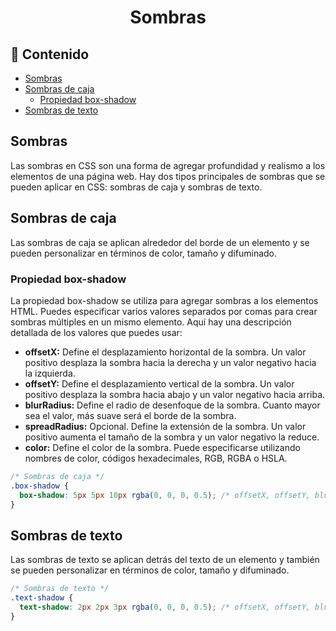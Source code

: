 <h1 align="center">Sombras</h1>

<h2>📑 Contenido</h2>

- [Sombras](#sombras)
- [Sombras de caja](#sombras-de-caja)
  - [Propiedad box-shadow](#propiedad-box-shadow)
- [Sombras de texto](#sombras-de-texto)

## Sombras

Las sombras en CSS son una forma de agregar profundidad y realismo a los elementos de una página web. Hay dos tipos principales de sombras que se pueden aplicar en CSS: sombras de caja y sombras de texto.

## Sombras de caja

Las sombras de caja se aplican alrededor del borde de un elemento y se pueden personalizar en términos de color, tamaño y difuminado.

### Propiedad box-shadow

La propiedad box-shadow se utiliza para agregar sombras a los elementos HTML. Puedes especificar varios valores separados por comas para crear sombras múltiples en un mismo elemento. Aquí hay una descripción detallada de los valores que puedes usar:

- **offsetX:** Define el desplazamiento horizontal de la sombra. Un valor positivo desplaza la sombra hacia la derecha y un valor negativo hacia la izquierda.
- **offsetY:** Define el desplazamiento vertical de la sombra. Un valor positivo desplaza la sombra hacia abajo y un valor negativo hacia arriba.
- **blurRadius:** Define el radio de desenfoque de la sombra. Cuanto mayor sea el valor, más suave será el borde de la sombra.
- **spreadRadius:** Opcional. Define la extensión de la sombra. Un valor positivo aumenta el tamaño de la sombra y un valor negativo la reduce.
- **color:** Define el color de la sombra. Puede especificarse utilizando nombres de color, códigos hexadecimales, RGB, RGBA o HSLA.

```css
/* Sombras de caja */
.box-shadow {
  box-shadow: 5px 5px 10px rgba(0, 0, 0, 0.5); /* offsetX, offsetY, blurRadius, spreadRadius, color */
}
```

## Sombras de texto

Las sombras de texto se aplican detrás del texto de un elemento y también se pueden personalizar en términos de color, tamaño y difuminado.

```css
/* Sombras de texto */
.text-shadow {
  text-shadow: 2px 2px 3px rgba(0, 0, 0, 0.5); /* offsetX, offsetY, blurRadius, color */
}
```
